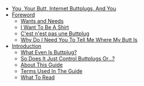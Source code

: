 - [You, Your Butt, Internet Buttplugs, And You](README.md#you-your-butt-internet-buttplugs-and-you)
- [Foreword](foreword.md#foreword)
    - [Wants and Needs](foreword.md#wants-and-needs)
    - [I Want To Be A Shirt](foreword.md#i-want-to-be-a-shirt)
    - [C'est n'est pas une Buttplug](foreword.md#cest-nest-pas-une-buttplug)
    - [Why Do I Need You To Tell Me Where My Butt Is](foreword.md#why-do-i-need-you-to-tell-me-where-my-butt-is)
- [Introduction](introduction.md)
    - [What Even Is Buttplug?](introduction.md#what-even-is-buttplug)
    - [So Does It Just Control Buttplugs Or...?](introduction.md#so-does-it-just-control-buttplugs)
    - [About This Guide](introduction.md#about-this-guide)
    - [Terms Used In The Guide](introduction.md#terms-used-in-this-guide)
    - [What To Read](introduction.md#what-to-read)
    
<!-- New TOC? -->
<!-- - [Sticking Buttplug In Your Application](writing-buttplug-applications.md) -->
<!-- - [Sticking New Devices In Buttplug](new-devices.md) -->
<!-- - [Strategies Against Buttplug Architecture](architecture.md) -->
<!-- - [The Message Menagerie](message-menagerie.md) -\-> -->
<!--     - [General Status](message-menagerie.md#general-status) -\-> -->
<!--     - [Scanning Related Messages](message-menagerie.md#scanning-related-messages) -->
<!--     - [Device Enumeration and Status](message-menagerie.md#device-enumerator-and-status) -->
<!--     - [Logging](message-menagerie.md#logging) -\-> -->
<!--     - [Generic Device Messages](message-menagerie.md#generic-device-messages) -->
<!--     - [Specific Device Messages](message-menagerie.md#specific-device-messages) -->
<!-- - [Buttplug Cookbook](cookbook.md) -->

<!-- Old TOC -->
<!-- - [Buttplug Ethics](buttplug-ethics.md#buttplug-ethics) -->
<!--     - [Wait This Doesn't Sound Technical](buttplug-ethics.md#wait-this-doesnt-sound-technical) -->
<!--     - [There is No Such Thing As Ethical Buttplugging Under Open Source](buttplug-ethics.md#there-is-no-such-thing-as-ethical-buttplugging-under-open-source) -->
<!--     - [You Must Be This Tall To Code With This Library](buttplug-ethics.md#you-must-be-this-tall-to-code-with-this-library) -->
<!--     - [Empathy for the User Having Sex With Your Software](buttplug-ethics.md#empathy-for-the-user-having-sex-with-your-software) -->
<!-- -   [Strategies Against Buttplug Architecture](architecture.md#strategies-against-buttplug-architecture) -->
<!--     - [A Note for Grizzled Developers](architecture.md#a-note-for-grizzled-developers) -->
<!--     - [The 3 Genders: Server, Client, Application](architecture.md#the-3-genders-server-client-application) -->
<!--         - [Buttplug Servers](architecture.md#buttplug-servers) -->
<!--         - [Buttplug Clients](architecture.md#buttplug-clients) -->
<!--         - [Applications](architecture.md#applications) -->
<!--     - [Configuration Examples](architecture.md#configuration-examples) -->
<!-- - [Buttplug Protocol and Etiquette](buttplug-protocol-and-etiquette.md#buttplug-protocol-and-etiquette) -->
<!--     - [Computer To Toy Communication](buttplug-protocol-and-etiquette.md#computer-to-toy-communication) -->
<!--     - [Application to Computer Communication](buttplug-protocol-and-etiquette.md#application-to-computer-communication) -->
<!--     - [Where the Buttplug Protocol Comes into Play](buttplug-protocol-and-etiquette.md#where-the-buttplug-protocol-comes-into-play) -->
<!--     - [What the Buttplug Protocol Looks Like](buttplug-protocol-and-etiquette.md#what-the-buttplug-protocol-looks-like) -->
<!-- - [Buttplug Design Patterns](design-patterns.md) -->
<!--     - [Server Patterns](design-patterns.md#server-patterns) -->
<!--     - [Client Patterns](design-patterns.md#client-patterns) -->
<!-- - [The Message Menagerie](message-menagerie.md) -->
<!--     - [General Status](message-menagerie.md#general-status) -->
<!--     - [Scanning Related Messages](message-menagerie.md#scanning-related-messages) -->
<!--     - [Device Enumeration and Status](message-menagerie.md#device-enumerator-and-status) -->
<!--     - [Logging](message-menagerie.md#logging) -->
<!--     - [Generic Device Messages](message-menagerie.md#generic-device-messages) -->
<!--     - [Specific Device Messages](message-menagerie.md#specific-device-messages) -->
